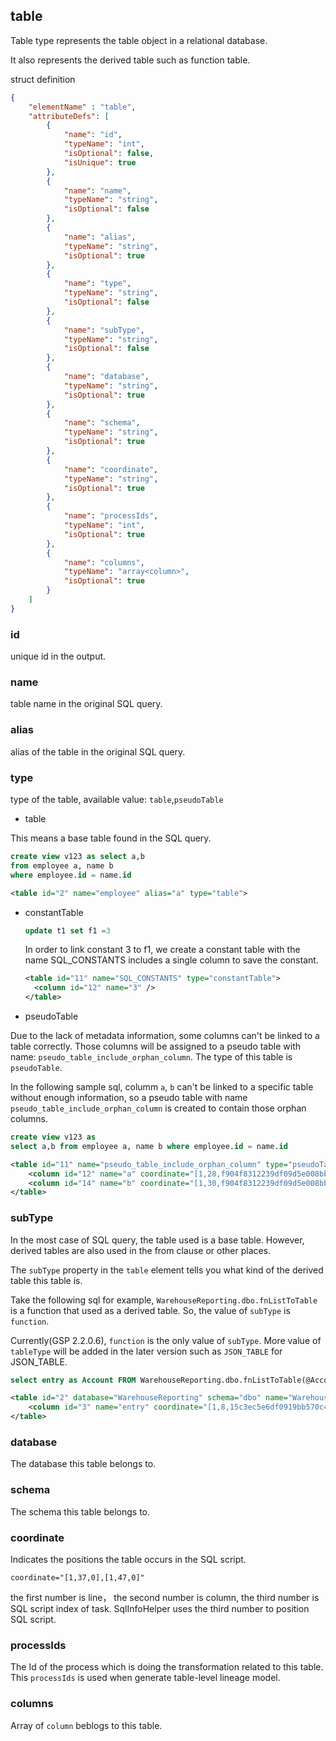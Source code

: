 ## table

Table type represents the table object in a relational database.

It also represents the derived table such as function table.

struct definition

```json
{
    "elementName" : "table",
    "attributeDefs": [
        {
            "name": "id",
            "typeName": "int",
            "isOptional": false,
            "isUnique": true
        },
        {
            "name": "name",
            "typeName": "string",
            "isOptional": false
        },
        {
            "name": "alias",
            "typeName": "string",
            "isOptional": true
        },
        {
            "name": "type",
            "typeName": "string",
            "isOptional": false
        },
        {
            "name": "subType",
            "typeName": "string",
            "isOptional": false
        },  
        {
            "name": "database",
            "typeName": "string",
            "isOptional": true
        },  
        {
            "name": "schema",
            "typeName": "string",
            "isOptional": true
        },  
        {
            "name": "coordinate",
            "typeName": "string",
            "isOptional": true
        },  
        {
            "name": "processIds",
            "typeName": "int",
            "isOptional": true
        },  
        {
            "name": "columns",
            "typeName": "array<column>",
            "isOptional": true
        } 
    ]
}
```

### id

unique id in the output.

### name

table name in the original SQL query.

### alias

alias of the table in the original SQL query.

### type

type of the table, available value: `table`,`pseudoTable`

- table

This means a base table found in the SQL query.

```sql
create view v123 as select a,b 
from employee a, name b 
where employee.id = name.id
```

```xml
<table id="2" name="employee" alias="a" type="table">
```

- constantTable

  ```sql
  update t1 set f1 =3
  ```

  In order to link constant 3 to f1, we create a constant table with the name SQL_CONSTANTS includes a single column to save the constant.

  ```xml
  <table id="11" name="SQL_CONSTANTS" type="constantTable">
  	<column id="12" name="3" />
  </table>
  ```
- pseudoTable

Due to the lack of metadata information, some columns can't be linked to a table correctly.
Those columns will be assigned to a pseudo table with name: `pseudo_table_include_orphan_column`.
The type of this table is `pseudoTable`.

In the following sample sql, columm `a`, `b` can't be linked to a specific table without enough information,
so a pseudo table with name `pseudo_table_include_orphan_column` is created to contain those orphan columns.

```sql
create view v123 as 
select a,b from employee a, name b where employee.id = name.id
```

```xml
<table id="11" name="pseudo_table_include_orphan_column" type="pseudoTable" coordinate="[1,1,f904f8312239df09d5e008bb9d69b466],[1,35,f904f8312239df09d5e008bb9d69b466]">
	<column id="12" name="a" coordinate="[1,28,f904f8312239df09d5e008bb9d69b466],[1,29,f904f8312239df09d5e008bb9d69b466]"/>
	<column id="14" name="b" coordinate="[1,30,f904f8312239df09d5e008bb9d69b466],[1,31,f904f8312239df09d5e008bb9d69b466]"/>
</table>
```

### subType

In the most case of SQL query, the table used is a base table.
However, derived tables are also used in the from clause or other places.

The `subType` property in the `table` element tells you what kind of the derived table this table is.

Take the following sql for example, `WarehouseReporting.dbo.fnListToTable` is a function that
used as a derived table. So, the value of `subType` is `function`.

Currently(GSP 2.2.0.6), `function` is the only value of `subType`. More value of `tableType` will be added in the later version
such as `JSON_TABLE` for JSON_TABLE.

```sql
select entry as Account FROM WarehouseReporting.dbo.fnListToTable(@AccountList)
```

```xml
<table id="2" database="WarehouseReporting" schema="dbo" name="WarehouseReporting.dbo.fnListToTable" type="table" tableType="function" coordinate="[1,30,15c3ec5e6df0919bb570c4d8cdd66651],[1,87,15c3ec5e6df0919bb570c4d8cdd66651]">
	<column id="3" name="entry" coordinate="[1,8,15c3ec5e6df0919bb570c4d8cdd66651],[1,13,15c3ec5e6df0919bb570c4d8cdd66651]"/>
</table>
```

### database

The database this table belongs to.

### schema

The schema this table belongs to.

### coordinate

Indicates the positions the table occurs in the SQL script.

`coordinate="[1,37,0],[1,47,0]"`

the first number is line， the second number is column, the third number is SQL script index of task. SqlInfoHelper uses the third number to position SQL script.

### processIds

The Id of the process which is doing the transformation related to this table. This `processIds` is used when generate table-level lineage model.

### columns

Array of `column` beblogs to this table.
